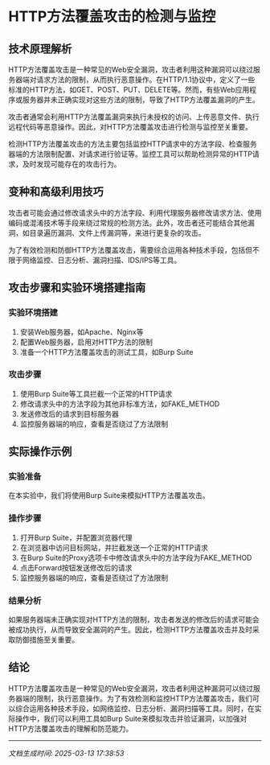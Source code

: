 # HTTP方法覆盖攻击的检测与监控

## 技术原理解析

HTTP方法覆盖攻击是一种常见的Web安全漏洞，攻击者利用这种漏洞可以绕过服务器端对请求方法的限制，从而执行恶意操作。在HTTP/1.1协议中，定义了一些标准的HTTP方法，如GET、POST、PUT、DELETE等。然而，有些Web应用程序或服务器并未正确实现对这些方法的限制，导致了HTTP方法覆盖漏洞的产生。

攻击者通常会利用HTTP方法覆盖漏洞来执行未授权的访问、上传恶意文件、执行远程代码等恶意操作。因此，对HTTP方法覆盖攻击进行检测与监控至关重要。

检测HTTP方法覆盖攻击的方法主要包括监控HTTP请求中的方法字段、检查服务器端的方法限制配置、对请求进行验证等。监控工具可以帮助检测异常的HTTP请求，及时发现可能存在的攻击行为。

## 变种和高级利用技巧

攻击者可能会通过修改请求头中的方法字段、利用代理服务器修改请求方法、使用编码或混淆技术等手段来绕过常规的检测方法。此外，攻击者还可能结合其他漏洞，如目录遍历漏洞、文件上传漏洞等，来进行更复杂的攻击。

为了有效检测和防御HTTP方法覆盖攻击，需要综合运用各种技术手段，包括但不限于网络监控、日志分析、漏洞扫描、IDS/IPS等工具。

## 攻击步骤和实验环境搭建指南

### 实验环境搭建

1. 安装Web服务器，如Apache、Nginx等
2. 配置Web服务器，启用对HTTP方法的限制
3. 准备一个HTTP方法覆盖攻击的测试工具，如Burp Suite

### 攻击步骤

1. 使用Burp Suite等工具拦截一个正常的HTTP请求
2. 修改请求头中的方法字段为其他非标准方法，如FAKE_METHOD
3. 发送修改后的请求到目标服务器
4. 监控服务器端的响应，查看是否绕过了方法限制

## 实际操作示例

### 实验准备

在本实验中，我们将使用Burp Suite来模拟HTTP方法覆盖攻击。

### 操作步骤

1. 打开Burp Suite，并配置浏览器代理
2. 在浏览器中访问目标网站，并拦截发送一个正常的HTTP请求
3. 在Burp Suite的Proxy选项卡中修改请求头中的方法字段为FAKE_METHOD
4. 点击Forward按钮发送修改后的请求
5. 监控服务器端的响应，查看是否绕过了方法限制

### 结果分析

如果服务器端未正确实现对HTTP方法的限制，攻击者发送的修改后的请求可能会被成功执行，从而导致安全漏洞的产生。因此，检测HTTP方法覆盖攻击并及时采取防御措施至关重要。

## 结论

HTTP方法覆盖攻击是一种常见的Web安全漏洞，攻击者利用这种漏洞可以绕过服务器端的限制，执行恶意操作。为了有效检测和监控HTTP方法覆盖攻击，我们可以综合运用各种技术手段，如网络监控、日志分析、漏洞扫描等工具。同时，在实际操作中，我们可以利用工具如Burp Suite来模拟攻击并验证漏洞，以加强对HTTP方法覆盖攻击的理解和防范能力。

---

*文档生成时间: 2025-03-13 17:38:53*
